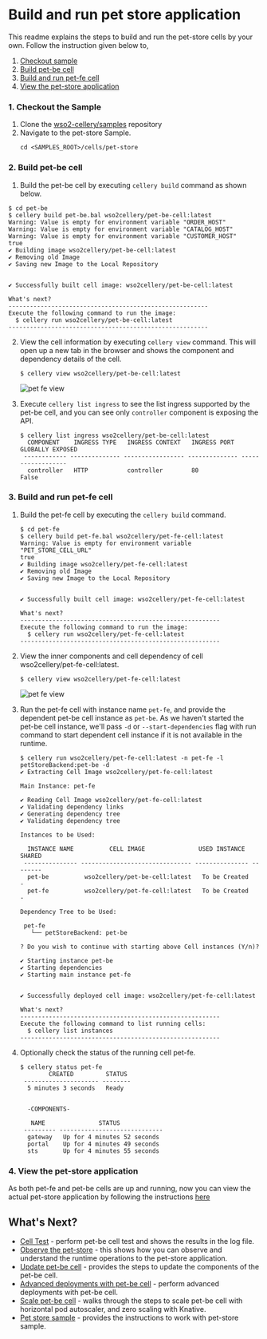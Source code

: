 # Build and run pet store application

This readme explains the steps to build and run the pet-store cells by your own. Follow the instruction given below to,

1. [Checkout sample](#1-checkout-the-sample)
2. [Build pet-be cell](#2-build-pet-be-cell)
3. [Build and run pet-fe cell](#3-build-and-run-pet-fe-cell)
4. [View the pet-store application](#4-view-the-pet-store-application)

### 1. Checkout the Sample

1. Clone the [wso2-cellery/samples](https://github.com/wso2-cellery/samples) repository
2. Navigate to the pet-store Sample.
   ```
   cd <SAMPLES_ROOT>/cells/pet-store
   ```

### 2. Build pet-be cell
1.  Build the pet-be cell by executing `cellery build` command as shown below. 
   ```
   $ cd pet-be
   $ cellery build pet-be.bal wso2cellery/pet-be-cell:latest
   Warning: Value is empty for environment variable "ORDER_HOST"
   Warning: Value is empty for environment variable "CATALOG_HOST"
   Warning: Value is empty for environment variable "CUSTOMER_HOST"
   true
   ✔ Building image wso2cellery/pet-be-cell:latest
   ✔ Removing old Image
   ✔ Saving new Image to the Local Repository
   
   
   ✔ Successfully built cell image: wso2cellery/pet-be-cell:latest
   
   What's next?
   --------------------------------------------------------
   Execute the following command to run the image:
     $ cellery run wso2cellery/pet-be-cell:latest
   --------------------------------------------------------
   ```
2. View the cell information by executing `cellery view` command. This will open up a new tab in the browser and shows 
the component and dependency details of the cell. 
    ```
    $ cellery view wso2cellery/pet-be-cell:latest
    ```
    ![pet fe view](../../docs/images/pet-store/pet-be-view.png)

3. Execute `cellery list ingress` to see the list ingress supported by the pet-be cell, and you can see only `controller` component is exposing the API. 
    ```
    $ cellery list ingress wso2cellery/pet-be-cell:latest
      COMPONENT    INGRESS TYPE   INGRESS CONTEXT   INGRESS PORT   GLOBALLY EXPOSED
     ------------ -------------- ----------------- -------------- ------------------
      controller   HTTP           controller        80             False
    ```
    
### 3. Build and run pet-fe cell
1. Build the pet-fe cell by executing the `cellery build` command.
   ```
   $ cd pet-fe
   $ cellery build pet-fe.bal wso2cellery/pet-fe-cell:latest
   Warning: Value is empty for environment variable "PET_STORE_CELL_URL"
   true
   ✔ Building image wso2cellery/pet-fe-cell:latest
   ✔ Removing old Image
   ✔ Saving new Image to the Local Repository
   
   
   ✔ Successfully built cell image: wso2cellery/pet-fe-cell:latest
   
   What's next?
   --------------------------------------------------------
   Execute the following command to run the image:
     $ cellery run wso2cellery/pet-fe-cell:latest
   --------------------------------------------------------
   ```
2. View the inner components and cell dependency of cell wso2cellery/pet-fe-cell:latest.
    ```
    $ cellery view wso2cellery/pet-fe-cell:latest
    ```
    ![pet fe view](../../docs/images/pet-store/pet-fe-view.png)

3. Run the pet-fe cell with instance name `pet-fe`, and provide the dependent pet-be cell instance as `pet-be`. 
As we haven't started the pet-be cell instance, we'll pass `-d` or `--start-dependencies` flag with run command to 
start dependent cell instance if it is not available in the runtime.
   ```
   $ cellery run wso2cellery/pet-fe-cell:latest -n pet-fe -l petStoreBackend:pet-be -d
   ✔ Extracting Cell Image wso2cellery/pet-fe-cell:latest
   
   Main Instance: pet-fe
   
   ✔ Reading Cell Image wso2cellery/pet-fe-cell:latest
   ✔ Validating dependency links
   ✔ Generating dependency tree
   ✔ Validating dependency tree
   
   Instances to be Used:
   
     INSTANCE NAME          CELL IMAGE               USED INSTANCE   SHARED
    --------------- ------------------------------- --------------- --------
     pet-be          wso2cellery/pet-be-cell:latest   To be Created    -
     pet-fe          wso2cellery/pet-fe-cell:latest   To be Created    -
   
   Dependency Tree to be Used:
   
    pet-fe
      └── petStoreBackend: pet-be
   
   ? Do you wish to continue with starting above Cell instances (Y/n)?
   
   ✔ Starting instance pet-be
   ✔ Starting dependencies
   ✔ Starting main instance pet-fe
   
   
   ✔ Successfully deployed cell image: wso2cellery/pet-fe-cell:latest
   
   What's next?
   --------------------------------------------------------
   Execute the following command to list running cells:
     $ cellery list instances
   --------------------------------------------------------
   ```
3. Optionally check the status of the running cell pet-fe.
   ```
   $ cellery status pet-fe
           CREATED         STATUS
    --------------------- --------
     5 minutes 3 seconds   Ready
   
   
     -COMPONENTS-
   
      NAME               STATUS
    --------- -----------------------------
     gateway   Up for 4 minutes 52 seconds
     portal    Up for 4 minutes 49 seconds
     sts       Up for 4 minutes 55 seconds
   ```

### 4. View the pet-store application 

As both pet-fe and pet-be cells are up and running, now you can view the actual pet-store application by following the 
instructions [here](../../cells/pet-store/README.md#view-application)


## What's Next?
- [Cell Test](test-be-cell.md) - perform pet-be cell test and shows the results in the log file.
- [Observe the pet-store](observability.md) - this shows how you can observe and understand the runtime operations to the pet-store application.
- [Update pet-be cell](component-patch-and-adv-deployment.md#cell-component-update) - provides the steps to update the components of the pet-be cell.
- [Advanced deployments with pet-be cell](component-patch-and-adv-deployment.md#blue-green-and-canary-deployment) - perform advanced deployments with pet-be cell.
- [Scale pet-be cell](scale-cell.md) - walks through the steps to scale pet-be cell with horizontal pod autoscaler, and zero scaling with Knative. 
- [Pet store sample](../../cells/pet-store/README.md) - provides the instructions to work with pet-store sample.
